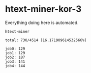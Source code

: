 # htext-miner-kor-3

Everything doing here is automated.

```
htext-miner

total: 730/4514 (16.171909614532566%)

job0: 129
job1: 129
job2: 187
job3: 141
job4: 144
```